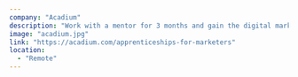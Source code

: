 ```yaml
---
company: "Acadium"
description: "Work with a mentor for 3 months and gain the digital marketing work experience you need to get hired. 100% remote and always free."
image: "acadium.jpg"
link: "https://acadium.com/apprenticeships-for-marketers"
location:
  - "Remote"
---
```

